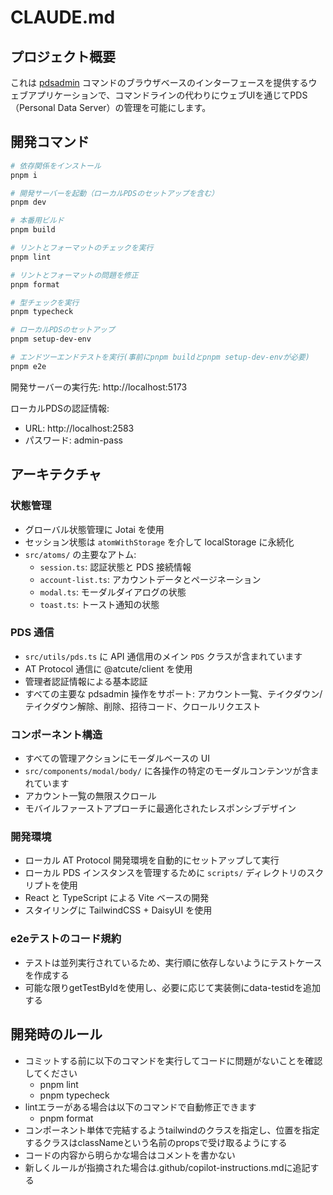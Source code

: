 # CLAUDE.md

## プロジェクト概要

これは [pdsadmin](https://github.com/bluesky-social/pds/tree/main/pdsadmin) コマンドのブラウザベースのインターフェースを提供するウェブアプリケーションで、コマンドラインの代わりにウェブUIを通じてPDS（Personal Data Server）の管理を可能にします。

## 開発コマンド

```bash
# 依存関係をインストール
pnpm i

# 開発サーバーを起動（ローカルPDSのセットアップを含む）
pnpm dev

# 本番用ビルド
pnpm build

# リントとフォーマットのチェックを実行
pnpm lint

# リントとフォーマットの問題を修正
pnpm format

# 型チェックを実行
pnpm typecheck

# ローカルPDSのセットアップ
pnpm setup-dev-env

# エンドツーエンドテストを実行(事前にpnpm buildとpnpm setup-dev-envが必要)
pnpm e2e
```

開発サーバーの実行先: http://localhost:5173

ローカルPDSの認証情報:

- URL: http://localhost:2583
- パスワード: admin-pass

## アーキテクチャ

### 状態管理

- グローバル状態管理に Jotai を使用
- セッション状態は `atomWithStorage` を介して localStorage に永続化
- `src/atoms/` の主要なアトム:
  - `session.ts`: 認証状態と PDS 接続情報
  - `account-list.ts`: アカウントデータとページネーション
  - `modal.ts`: モーダルダイアログの状態
  - `toast.ts`: トースト通知の状態

### PDS 通信

- `src/utils/pds.ts` に API 通信用のメイン `PDS` クラスが含まれています
- AT Protocol 通信に @atcute/client を使用
- 管理者認証情報による基本認証
- すべての主要な pdsadmin 操作をサポート: アカウント一覧、テイクダウン/テイクダウン解除、削除、招待コード、クロールリクエスト

### コンポーネント構造

- すべての管理アクションにモーダルベースの UI
- `src/components/modal/body/` に各操作の特定のモーダルコンテンツが含まれています
- アカウント一覧の無限スクロール
- モバイルファーストアプローチに最適化されたレスポンシブデザイン

### 開発環境

- ローカル AT Protocol 開発環境を自動的にセットアップして実行
- ローカル PDS インスタンスを管理するために `scripts/` ディレクトリのスクリプトを使用
- React と TypeScript による Vite ベースの開発
- スタイリングに TailwindCSS + DaisyUI を使用

### e2eテストのコード規約

- テストは並列実行されているため、実行順に依存しないようにテストケースを作成する
- 可能な限りgetTestByIdを使用し、必要に応じて実装側にdata-testidを追加する

## 開発時のルール

- コミットする前に以下のコマンドを実行してコードに問題がないことを確認してください
  - pnpm lint
  - pnpm typecheck
- lintエラーがある場合は以下のコマンドで自動修正できます
  - pnpm format
- コンポーネント単体で完結するようtailwindのクラスを指定し、位置を指定するクラスはclassNameという名前のpropsで受け取るようにする
- コードの内容から明らかな場合はコメントを書かない
- 新しくルールが指摘された場合は.github/copilot-instructions.mdに追記する
